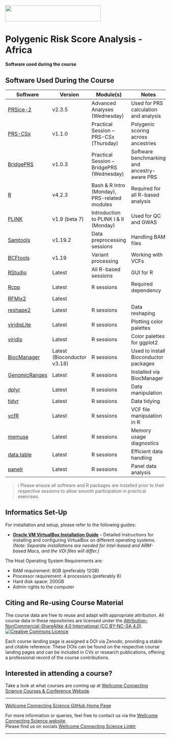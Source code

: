 # <img src="https://coursesandconferences.wellcomeconnectingscience.org/wp-content/themes/wcc_courses_and_conferences/dist/assets/svg/logo.svg" width="300" height="50"> 
# Polygenic Risk Score Analysis - Africa 

**Software used during the course**      

## Software Used During the Course

| Software | Version | Module(s) | Notes |
|----------|---------|-----------|-------|
| [PRSice-2](https://choishingwan.github.io/PRSice/) | v2.3.5 | Advanced Analyses (Wednesday) | Used for PRS calculation and analysis |
| [PRS-CSx](https://github.com/getian107/PRScsx) | v1.1.0 | Practical Session – PRS-CSx (Thursday) | Polygenic scoring across ancestries |
| [BridgePRS](https://www.bridgeprs.net/) | v1.0.3 | Practical Session – BridgePRS (Wednesday) | Software benchmarking and ancestry-aware PRS |
| [R](https://www.r-project.org/) | v4.2.3 | Bash & R Intro (Monday), PRS-related modules | Required for all R-based analysis |
| [PLINK](https://www.cog-genomics.org/plink/) | v1.9 (beta 7) | Introduction to PLINK I & II (Monday) | Used for QC and GWAS |
| [Samtools](http://www.htslib.org/) | v1.19.2 | Data preprocessing sessions | Handling BAM files |
| [BCFtools](http://www.htslib.org/) | v1.19 | Variant processing | Working with VCFs |
| [RStudio](https://posit.co/download/rstudio-desktop/) | Latest | All R-based sessions | GUI for R |
| [Rcpp](https://cran.r-project.org/package=Rcpp) | Latest | R sessions | Required dependency |
| [RFMix2](https://github.com/slowkoni/rfmix) | Latest |  |  |
| [reshape2](https://cran.r-project.org/package=reshape2) | Latest | R sessions | Data reshaping |
| [viridisLite](https://cran.r-project.org/package=viridisLite) | Latest | R sessions | Plotting color palettes |
| [viridis](https://cran.r-project.org/package=viridis) | Latest | R sessions | Color palettes for ggplot2 |
| [BiocManager](https://bioconductor.org/packages/BiocManager/) | Latest (Bioconductor v3.18) | R sessions | Used to install Bioconductor packages |
| [GenomicRanges](https://bioconductor.org/packages/GenomicRanges/) | Latest | R sessions | Installed via BiocManager |
| [dplyr](https://cran.r-project.org/package=dplyr) | Latest | R sessions | Data manipulation |
| [tidyr](https://cran.r-project.org/package=tidyr) | Latest | R sessions | Data tidying |
| [vcfR](https://cran.r-project.org/package=vcfR) | Latest | R sessions | VCF file manipulation in R |
| [memuse](https://cran.r-project.org/package=memuse) | Latest | R sessions | Memory usage diagnostics |
| [data.table](https://cran.r-project.org/package=data.table) | Latest | R sessions | Efficient data handling |
| [panelr](https://cran.r-project.org/package=panelr) | Latest | R sessions | Panel data analysis |

> ℹ️ Please ensure all software and R packages are installed prior to their respective sessions to allow smooth participation in practical exercises.

## Informatics Set-Up
For installation and setup, please refer to the following guides:

- **[Oracle VM VirtualBox Installation Guide](https://github.com/WCSCourses/index/blob/main/VM_Guide.md)** – Detailed instructions for installing and configuring VirtualBox on different operating systems. *(Note: Separate installations are needed for Intel-based and ARM-based Macs, and the VDI files will differ.)*

The Host Operating System Requirements are: <br />
- RAM requirement: 8GB (preferably 12GB) <br />
- Processor requirement: 4 processors (preferably 8) <br />
- Hard disk space: 200GB <br />
- Admin rights to the computer <br />

## Citing and Re-using Course Material

The course data are free to reuse and adapt with appropriate attribution. All course data in these repositories are licensed under the <a rel="license" href="https://creativecommons.org/licenses/by-nc-sa/4.0/">Attribution-NonCommercial-ShareAlike 4.0 International (CC BY-NC-SA 4.0)</a>. <a rel="license" href="http://creativecommons.org/licenses/by/4.0/"><img alt="Creative Commons Licence" style="border-width:0" src="https://i.creativecommons.org/l/by-nc-sa/4.0/88x31.png" /></a><br /> 

Each course landing page is assigned a DOI via Zenodo, providing a stable and citable reference. These DOIs can be found on the respective course landing pages and can be included in CVs or research publications, offering a professional record of the course contributions.

## Interested in attending a course?

Take a look at what courses are coming up at [Wellcome Connecting Science Courses & Conference Website](https://coursesandconferences.wellcomeconnectingscience.org/our-events/).

---

[Wellcome Connecting Science GitHub Home Page](https://github.com/WCSCourses) 

For more information or queries, feel free to contact us via the [Wellcome Connecting Science website](https://coursesandconferences.wellcomeconnectingscience.org).<br /> 
Please find us on socials [Wellcome Connecting Science Linktr](https://linktr.ee/eventswcs)

---
